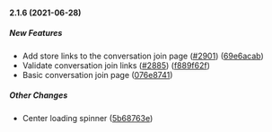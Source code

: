 #### 2.1.6 (2021-06-28)

##### New Features

- Add store links to the conversation join page ([#2901](https://github.com/wireapp/wire-account/pull/2901)) ([69e6acab](https://github.com/wireapp/wire-account/commit/69e6acab665f04fe38ecb7f4316c61dd74f3c9ca))
- Validate conversation join links ([#2885](https://github.com/wireapp/wire-account/pull/2885)) ([f889f62f](https://github.com/wireapp/wire-account/commit/f889f62f94c93dbb756fda37201e2480de62ef01))
- Basic conversation join page ([076e8741](https://github.com/wireapp/wire-account/commit/076e8741e2c422123206f4f7b0c67ba5cc4a2e56))

##### Other Changes

- Center loading spinner ([5b68763e](https://github.com/wireapp/wire-account/commit/5b68763e208e0f9a4db90effd6bbc3df6f2a4634))
